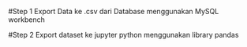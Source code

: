 #Step 1 
Export Data ke .csv dari Database menggunakan MySQL workbench

#Step 2
Export dataset ke jupyter python menggunakan library pandas 
